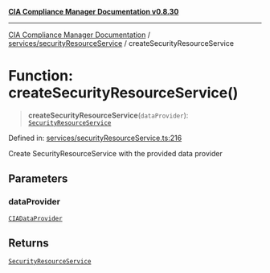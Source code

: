 [**CIA Compliance Manager Documentation v0.8.30**](../../../README.md)

***

[CIA Compliance Manager Documentation](../../../modules.md) / [services/securityResourceService](../README.md) / createSecurityResourceService

# Function: createSecurityResourceService()

> **createSecurityResourceService**(`dataProvider`): [`SecurityResourceService`](../classes/SecurityResourceService.md)

Defined in: [services/securityResourceService.ts:216](https://github.com/Hack23/cia-compliance-manager/blob/6afa716316469147e542039d136ec79ffdbd4ac9/src/services/securityResourceService.ts#L216)

Create SecurityResourceService with the provided data provider

## Parameters

### dataProvider

[`CIADataProvider`](../../../types/interfaces/CIADataProvider.md)

## Returns

[`SecurityResourceService`](../classes/SecurityResourceService.md)
